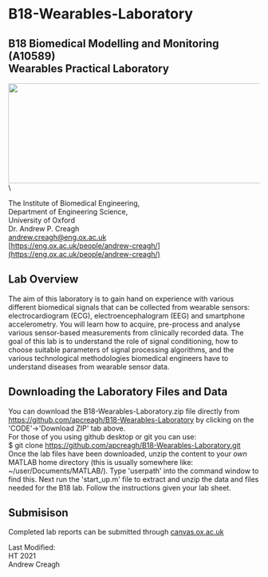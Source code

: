 # B18-Wearables-Laboratory
## B18 Biomedical Modelling and Monitoring (A10589) <br /> Wearables Practical Laboratory <br />
<img src="https://github.com/apcreagh/B18-Wearables-Laboratory/blob/main/FIGURES/oxford_eng_logo.png" width="700" height="200" />\

The Institute of Biomedical Engineering, <br />
Department of Engineering Science,<br />
University of Oxford<br />
Dr. Andrew P. Creagh<br />
[andrew.creagh@eng.ox.ac.uk](andrew.creagh@eng.ox.ac.uk)\
[https://eng.ox.ac.uk/people/andrew-creagh/](https://eng.ox.ac.uk/people/andrew-creagh/)
## Lab Overview
The aim of this laboratory is to gain hand on experience with various different biomedical signals that can be collected from wearable sensors: electrocardiogram (ECG), electroencephalogram (EEG) and smartphone accelerometry. You will learn how to acquire, pre-process and analyse various sensor-based measurements from clinically recorded data. The goal of this lab is to understand the role of signal conditioning, how to choose suitable parameters of signal processing algorithms, and the various technological methodologies biomedical engineers have to understand diseases from wearable sensor data.
## Downloading the Laboratory Files and Data
You can download the B18-Wearables-Laboratory.zip file directly from https://github.com/apcreagh/B18-Wearables-Laboratory by clicking on the 'CODE'->'Download ZIP' tab above. \
For those of you using github desktop or git you can use:\
$ git clone https://github.com/apcreagh/B18-Wearables-Laboratory.git \
Once the lab files have been downloaded, unzip the content to your *own* MATLAB home directory (this is usually somewhere like: ~/user/Documents/MATLAB/). Type 'userpath' into the command window to find this. Next run the 'start_up.m' file to extract and unzip the data and files needed for the B18 lab. Follow the instructions given your lab sheet. 
## Submisison 
Completed lab reports can be submitted through [canvas.ox.ac.uk](canvas.ox.ac.uk)

Last Modified:\
HT 2021\
Andrew Creagh
